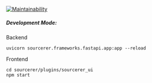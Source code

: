 [![Maintainability](https://api.codeclimate.com/v1/badges/2638f4f6aa958985f8ca/maintainability)](https://codeclimate.com/repos/63b2fdb9c7f0c018f3000161/maintainability)

<h5> Development Mode:</h5>
Backend 

``` uvicorn sourcerer.frameworks.fastapi.app:app --reload ```

Frontend

``` 
cd sourcerer/plugins/sourcerer_ui
npm start
```

